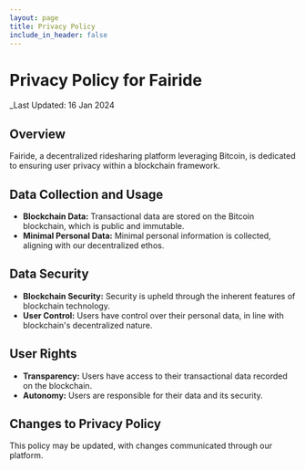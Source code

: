 ```yaml
---
layout: page
title: Privacy Policy
include_in_header: false
---
```


# Privacy Policy for Fairide

_Last Updated: 16 Jan 2024

## Overview
Fairide, a decentralized ridesharing platform leveraging Bitcoin, is dedicated to ensuring user privacy within a blockchain framework.

## Data Collection and Usage
- **Blockchain Data:** Transactional data are stored on the Bitcoin blockchain, which is public and immutable.
- **Minimal Personal Data:** Minimal personal information is collected, aligning with our decentralized ethos.

## Data Security
- **Blockchain Security:** Security is upheld through the inherent features of blockchain technology.
- **User Control:** Users have control over their personal data, in line with blockchain's decentralized nature.

## User Rights
- **Transparency:** Users have access to their transactional data recorded on the blockchain.
- **Autonomy:** Users are responsible for their data and its security.

## Changes to Privacy Policy
This policy may be updated, with changes communicated through our platform.
